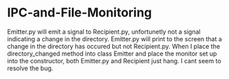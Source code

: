IPC-and-File-Monitoring
=======================

Emitter.py will emit a signal to Recipient.py, unfortunetly not a signal indicating a change in the directory. Emitter.py will print to the screen that a change in the directory has occured but not Recipient.py. When I place the directory_changed method into class Emitter and place the monitor set up into the constructor, both Emitter.py and Recipient just hang. I cant seem to resolve the bug.

